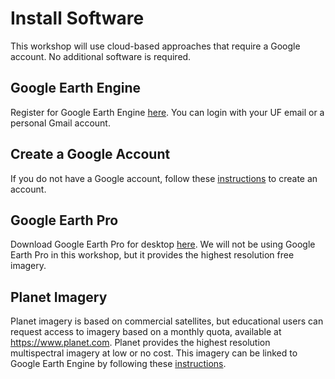 # Install Software

This workshop will use cloud-based approaches that require a Google account. No additional software is required.

## Google Earth Engine

Register for Google Earth Engine [here](https://code.earthengine.google.com/register). You can login with your UF email or a personal Gmail account.

## Create a Google Account

If you do not have a Google account, follow these [instructions](https://support.google.com/mail/answer/56256?hl=en) to create an account.

## Google Earth Pro

Download Google Earth Pro for desktop [here](https://www.google.com/earth/about/versions/#download-pro). We will not be using Google Earth Pro in this workshop, but it provides the highest resolution free imagery.

## Planet Imagery

Planet imagery is based on commercial satellites, but educational users can request access to imagery based on a monthly quota, available at <https://www.planet.com>. Planet provides the highest resolution multispectral imagery at low or no cost. This imagery can be linked to Google Earth Engine by following these [instructions](https://university.planet.com/planet-data-delivery-to-google-earth-engine-gee/2194209/scorm/1u1vnzzovej22).
